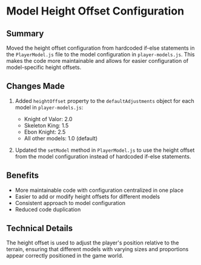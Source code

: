 # Model Height Offset Configuration

## Summary
Moved the height offset configuration from hardcoded if-else statements in the `PlayerModel.js` file to the model configuration in `player-models.js`. This makes the code more maintainable and allows for easier configuration of model-specific height offsets.

## Changes Made

1. Added `heightOffset` property to the `defaultAdjustments` object for each model in `player-models.js`:
   - Knight of Valor: 2.0
   - Skeleton King: 1.5
   - Ebon Knight: 2.5
   - All other models: 1.0 (default)

2. Updated the `setModel` method in `PlayerModel.js` to use the height offset from the model configuration instead of hardcoded if-else statements.

## Benefits

- More maintainable code with configuration centralized in one place
- Easier to add or modify height offsets for different models
- Consistent approach to model configuration
- Reduced code duplication

## Technical Details

The height offset is used to adjust the player's position relative to the terrain, ensuring that different models with varying sizes and proportions appear correctly positioned in the game world.
